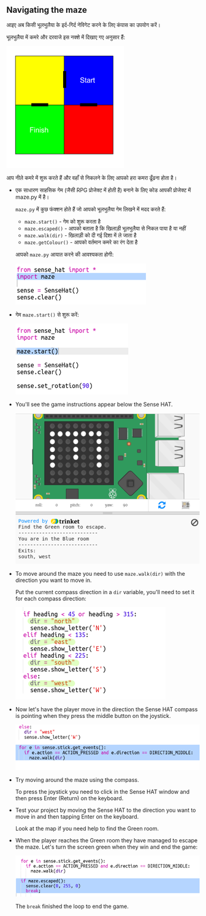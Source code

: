 ## Navigating the maze

आइए अब किसी भूलभुलैया के इर्द-गिर्द नेविगेट करने के लिए कंपास का उपयोग करें।

भूलभुलैया में कमरे और दरवाजे इस नक्शे में दिखाए गए अनुसार हैं:

![screenshot](images/compass-maze-map.png)

आप नीले कमरे में शुरू करते हैं और वहाँ से निकलने के लिए आपको हरा कमरा ढूँढना होता है।

+ एक साधारण साहसिक गेम (जैसी RPG प्रोजेक्ट में होती है) बनाने के लिए कोड आपकी प्रोजेक्ट में maze.py में है।
    
    `maze.py` में कुछ फंक्शन होते हैं जो आपको भूलभुलैया गेम लिखने में मदद करते हैं:
    
    + `maze.start()` - गेम को शुरू करता है
    + `maze.escaped()` - आपको बताता है कि खिलाड़ी भूलभुलैया से निकल पाया है या नहीं
    + `maze.walk(dir)` - खिलाड़ी को दी गई दिशा में ले जाता है
    + `maze.getColour()` - आपको वर्तमान कमरे का रंग देता है
    
    आपको `maze.py` आयात करने की आवश्यकता होगी:
    
    ![screenshot](images/compass-import.png)

+ गेम `maze.start()` से शुरू करें:
    
    ![screenshot](images/compass-start.png)

+ You'll see the game instructions appear below the Sense HAT.
    
    ![screenshot](images/compass-start-test.png)

+ To move around the maze you need to use `maze.walk(dir)` with the direction you want to move in.
    
    Put the current compass direction in a `dir` variable, you'll need to set it for each compass direction:
    
    ![screenshot](images/compass-dir.png)

+ Now let's have the player move in the direction the Sense HAT compass is pointing when they press the middle button on the joystick.
    
    ![screenshot](images/compass-joystick.png)

+ Try moving around the maze using the compass.
    
    To press the joystick you need to click in the Sense HAT window and then press Enter (Return) on the keyboard.

+ Test your project by moving the Sense HAT to the direction you want to move in and then tapping Enter on the keyboard.
    
    Look at the map if you need help to find the Green room.

+ When the player reaches the Green room they have managed to escape the maze. Let's turn the screen green when they win and end the game:
    
    ![स्क्रीनशॉट](images/compass-end.png)
    
    The `break` finished the loop to end the game.